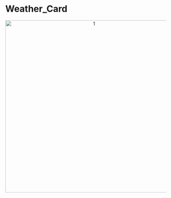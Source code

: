 # Weather_Card

<p align="center">
<img width="540" alt="1" src="https://github.com/DorukhanBekdur/Weather_Card/assets/97766825/fef6871c-d0a4-49e5-9f6e-2a526fae61e3">
</p>
